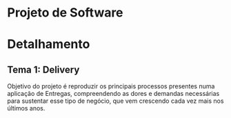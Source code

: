 # Projeto de Software

# Detalhamento

## Tema 1: Delivery

Objetivo do projeto é reproduzir os principais processos presentes numa aplicação de Entregas, compreendendo as dores e demandas necessárias para sustentar esse tipo de negócio, que vem crescendo cada vez mais nos últimos anos.
